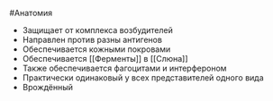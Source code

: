 #Анатомия 
- Защищает от комплекса возбудителей
- Направлен против разны антигенов
- Обеспечивается кожными покровами
- Обеспечивается [[Ферменты]] в [[Слюна]]
- Также обеспечивается фагоцитами и интерфероном
- Практически одинаковый у всех представителей одного вида
- Врождённый 